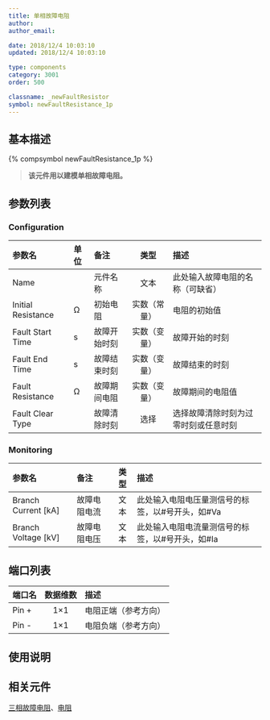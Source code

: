 ```yaml
---
title: 单相故障电阻
author:
author_email:

date: 2018/12/4 10:03:10
updated: 2018/12/4 10:03:10

type: components
category: 3001
order: 500

classname: _newFaultResistor
symbol: newFaultResistance_1p
---
```


## 基本描述

{% compsymbol newFaultResistance_1p %}

> **该元件用以建模单相故障电阻。**

## 参数列表

### Configuration

| 参数名             | 单位 | 备注         |     类型     | 描述                                 |
| :----------------- | :--- | :----------- | :----------: | :----------------------------------- |
| Name               |      | 元件名称     |     文本     | 此处输入故障电阻的名称（可缺省）     |
| Initial Resistance | Ω    | 初始电阻     | 实数（常量） | 电阻的初始值                         |
| Fault Start Time   | s    | 故障开始时刻 | 实数（变量） | 故障开始的时刻                       |
| Fault End Time     | s    | 故障结束时刻 | 实数（变量） | 故障结束的时刻                       |
| Fault Resistance   | Ω    | 故障期间电阻 | 实数（变量） | 故障期间的电阻值                     |
| Fault Clear Type   |      | 故障清除时刻 |     选择     | 选择故障清除时刻为过零时刻或任意时刻 |

### Monitoring

| 参数名                | 备注         | 类型 | 描述                                             |
| :-------------------- | :----------- | :--: | :----------------------------------------------- |
| Branch Current \[kA\] | 故障电阻电流 | 文本 | 此处输入电阻电压量测信号的标签，以#号开头，如#Va |
| Branch Voltage \[kV\] | 故障电阻电压 | 文本 | 此处输入电阻电流量测信号的标签，以#号开头，如#Ia |

## 端口列表

| 端口名 | 数据维数 | 描述                 |
| :----- | :------: | :------------------- |
| Pin +  |   1×1    | 电阻正端（参考方向） |
| Pin -  |   1×1    | 电阻负端（参考方向） |

## 使用说明

## 相关元件

[三相故障电阻](comp_newFaultResistor_3p.html)、[电阻](compnewResistorRouter.html)
